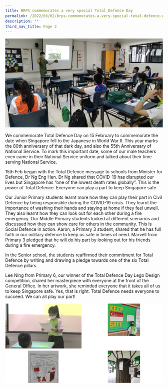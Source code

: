 ```yaml
---
title: BRPS commemorates a very special Total Defence Day
permalink: /2022/03/02/brps-commemorates-a-very-special-total-defence-day/
description: ""
third_nav_title: Page 2
---
```

<img src="/images/Our-teachers-dressed-in-military-uniform-engaging-our-students-in-class-1536x864.jpg">
<p>We commemorate Total Defence Day on 15 February to commemorate the date when Singapore fell to the Japanese in World War II. This year marks the 80th anniversary of that dark day, and also the 55th Anniversary of National Service. To mark this important date, some of our male teachers even came in their National Service uniform and talked about their time serving National Service.</p>
<p>15th Feb began with the Total Defence message to schools from Minister for Defence, Dr Ng Eng Hen. Dr Ng shared that COVID-19 has disrupted our lives but Singapore has &ldquo;one of the lowest death rates globally&rdquo;. This is the power of Total Defence. Everyone can play a part to keep Singapore safe.</p>
<p>Our Junior Primary students learnt more how they can play their part in Civil Defence by being responsible during the COVID-19 crisis. They learnt the importance of washing their hands and staying at home if they feel unwell. They also learnt how they can look out for each other during a fire emergency. Our Middle Primary students looked at different scenarios and discussed how they can show care for others in the community. This is Social Defence in action. Aaron, a Primary 3 student, shared that he has full faith in our military defence to keep us safe in times of need. Marvell from Primary 3 pledged that he will do his part by looking out for his friends during a fire emergency.</p>
<p>In the Senior school, the students reaffirmed their commitment for Total Defence by writing and drawing a pledge towards one of the six Total Defence pillars.</p>
<p>Lee Ning from Primary 6, our winner of the Total Defence Day Lego Design competition, shared her masterpiece with everyone at the front of the General Office. In her artwork, she reminded everyone that it takes all of us to keep Singapore safe. Yes, that is right. Total Defence needs everyone to succeed. We can all play our part!</p>
<img src="/images/totaldefenceday1.png">